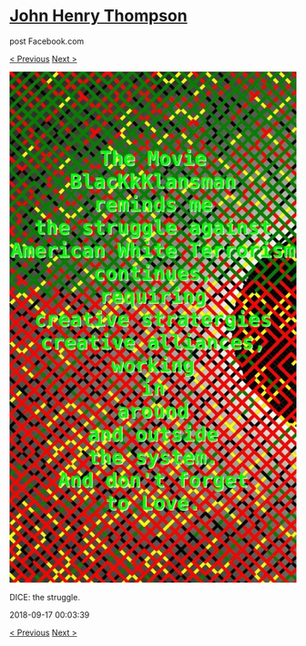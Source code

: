 # [John Henry Thompson](../README.md)
post Facebook.com

[< Previous](2018-09-17-2.md) [Next >](2018-09-17-4.md)

[![](../media/2018-09-17/Timeline-Photos-DICE-the-struggle-1.jpg)](../README.md)

DICE: the struggle.

2018-09-17 00:03:39

[< Previous](2018-09-17-2.md) [Next >](2018-09-17-4.md)